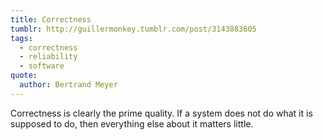 ```yaml
---
title: Correctness
tumblr: http://guillermonkey.tumblr.com/post/3143883605
tags:
  - correctness
  - reliability
  - software
quote:
  author: Bertrand Meyer
---
```


Correctness is clearly the prime quality. If a system does not do what it is supposed to do, then everything else about it matters little.
